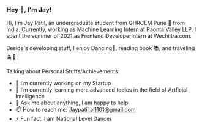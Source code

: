 ### Hey 👋, I'm Jay!



Hi, I'm Jay Patil, an undergraduate student from GHRCEM Pune 🚀 from India. Currently, working as Machine Learning Intern at Paonta Valley LLP. I spent the summer of 2021 as Frontend DeveloperIntern at Wechiitra.com.

Beside's developing stuff, I enjoy Dancing🕺, reading book 📚, and traveling 🏝️🗻.

Talking about Personal Stuffs/Achievements:

- 🔭 I’m currently working on my Startup
- 🌱 I’m currently learning more advanced topics in the field of Artficial Intelligence
- 💬 Ask me about anything, I am happy to help
- 📫 How to reach me: Jaypatil.ai1101@gmail.com
- ⚡ Fun fact: I am National Level Dancer
